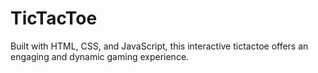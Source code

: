 # TicTacToe
Built with HTML, CSS, and JavaScript, this interactive tictactoe offers an engaging and dynamic gaming experience.

